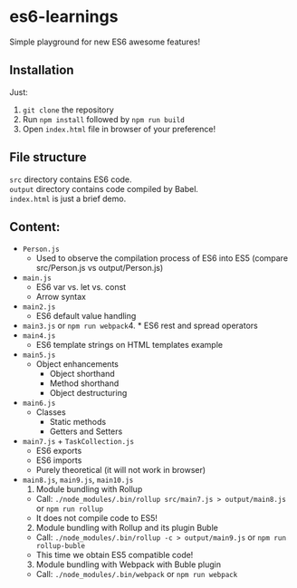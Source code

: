 # es6-learnings
Simple playground for new ES6 awesome features!

## Installation
Just:

1. `git clone` the repository  
2. Run `npm install` followed by `npm run build`  
3. Open `index.html` file in browser of your preference!  

## File structure
`src` directory contains ES6 code.  
`output` directory contains code compiled by Babel.  
`index.html` is just a brief demo.

## Content:
* `Person.js`
  * Used to observe the compilation process of ES6 into ES5 (compare src/Person.js vs output/Person.js)
* `main.js`
  * ES6 var vs. let vs. const
  * Arrow syntax
* `main2.js`
  * ES6 default value handling
* `main3.js`
 or `npm run webpack`4.   * ES6 rest and spread operators
* `main4.js`
  * ES6 template strings on HTML templates example
* `main5.js`
  * Object enhancements
    * Object shorthand
    * Method shorthand
    * Object destructuring
* `main6.js`
  * Classes
    * Static methods
    * Getters and Setters
* `main7.js` + `TaskCollection.js`
  * ES6 exports
  * ES6 imports
  * Purely theoretical (it will not work in browser)
* `main8.js`, `main9.js`, `main10.js`
  1. Module bundling with Rollup
    * Call: `./node_modules/.bin/rollup src/main7.js > output/main8.js` or `npm run rollup`
    * It does not compile code to ES5!
  2. Module bundling with Rollup and its plugin Buble
    * Call: `./node_modules/.bin/rollup -c > output/main9.js` or `npm run rollup-buble`
    * This time we obtain ES5 compatible code!
  3. Module bundling with Webpack with Buble plugin
    * Call: `./node_modules/.bin/webpack` or `npm run webpack`